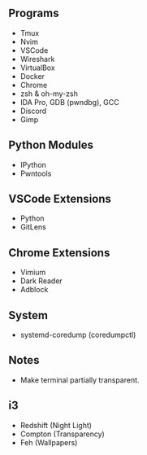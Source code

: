 ## Programs
- Tmux
- Nvim
- VSCode
- Wireshark
- VirtualBox
- Docker
- Chrome
- zsh & oh-my-zsh
- IDA Pro, GDB (pwndbg), GCC
- Discord
- Gimp


## Python Modules
- IPython
- Pwntools


## VSCode Extensions
- Python
- GitLens

## Chrome Extensions
- Vimium
- Dark Reader
- Adblock


## System
- systemd-coredump (coredumpctl)


## Notes
- Make terminal partially transparent.


## i3
- Redshift (Night Light)
- Compton (Transparency)
- Feh (Wallpapers)
